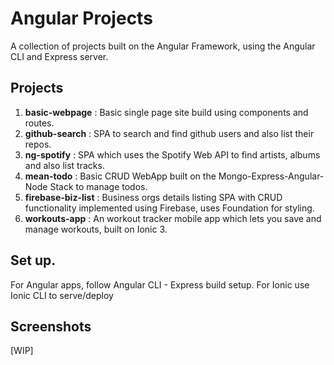 # Angular Projects

A collection of projects built on the Angular Framework, using the Angular CLI and Express server.

## Projects
1. **basic-webpage** : Basic single page site build using components and routes.
2. **github-search** : SPA to search and find github users and also list their repos.
3. **ng-spotify** : SPA which uses the Spotify Web API to find artists, albums and also list tracks.
4. **mean-todo** : Basic CRUD WebApp built on the Mongo-Express-Angular-Node Stack to manage todos.
5. **firebase-biz-list** : Business orgs details listing SPA with CRUD functionality implemented using Firebase, uses Foundation for styling.
6. **workouts-app** : An workout tracker mobile app which lets you save and manage workouts, built on Ionic 3.

## Set up.
For Angular apps, follow Angular CLI - Express build setup. For Ionic use Ionic CLI to serve/deploy

## Screenshots
[WIP]
